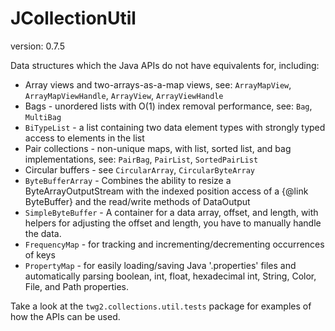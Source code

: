 JCollectionUtil
==============
version: 0.7.5

Data structures which the Java APIs do not have equivalents for, including:
* Array views and two-arrays-as-a-map views, see: `ArrayMapView`, `ArrayMapViewHandle`, `ArrayView`, `ArrayViewHandle`
* Bags - unordered lists with O(1) index removal performance, see: `Bag`, `MultiBag`
* `BiTypeList` - a list containing two data element types with strongly typed access to elements in the list
* Pair collections - non-unique maps, with list, sorted list, and bag implementations, see: `PairBag`, `PairList`, `SortedPairList`
* Circular buffers - see `CircularArray`, `CircularByteArray`
* `ByteBufferArray` - Combines the ability to resize a ByteArrayOutputStream with the indexed position access of a {@link ByteBuffer} and the read/write methods of DataOutput
* `SimpleByteBuffer` - A container for a data array, offset, and length, with helpers for adjusting the offset and length, you have to manually handle the data.
* `FrequencyMap` - for tracking and incrementing/decrementing occurrences of keys
* `PropertyMap` - for easily loading/saving Java '.properties' files and automatically parsing boolean, int, float, hexadecimal int, String, Color, File, and Path properties.

Take a look at the `twg2.collections.util.tests` package for examples of how the APIs can be used.
